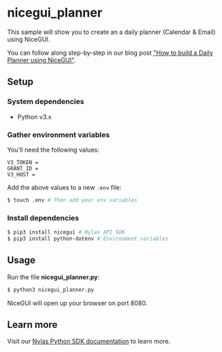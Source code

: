 # nicegui_planner

This sample will show you to create an a daily planner (Calendar & Email) using NiceGUI.

You can follow along step-by-step in our blog post ["How to build a Daily Planner using NiceGUI"](https://www.nylas.com/blog/how-to-build-a-daily-planner-using-nicegui/).

## Setup

### System dependencies

- Python v3.x

### Gather environment variables

You'll need the following values:

```text
V3_TOKEN =
GRANT_ID =
V3_HOST = 
```

Add the above values to a new `.env` file:

```bash
$ touch .env # Then add your env variables
```

### Install dependencies

```bash
$ pip3 install nicegui # Nylas API SDK
$ pip3 install python-dotenv # Environment variables
```

## Usage

Run the file **nicegui_planner.py**:

```bash
$ python3 nicegui_planner.py
```

NiceGUI will open up your browser on port 8080.

## Learn more

Visit our [Nylas Python SDK documentation](https://developer.nylas.com/docs/developer-tools/sdk/python-sdk/) to learn more.
